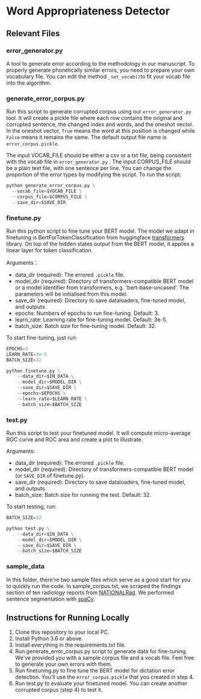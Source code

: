 # Word Appropriateness Detector

## Relevant Files

### error_generator.py

A tool to generate error according to the methodology in our manuscript. To properly generate phonetically similar errors, you need to prepare your own vocabulary file. You can edit the method `_set_vocab()`to fit your vocab file into the algorithm.

### generate_error_corpus.py

Run this script to generate corrupted corpus using our `error_generator.py` tool. It will create a pickle file where each row contains the original and corrupted sentence, the changed index and words, and the oneshot vector. In the oneshot vector, `True` means the word at this position is changed while `False`  means it remains the same. The default output file name is `error_corpus.pickle`.

The input VOCAB_FILE should be either a csv or a txt file, being consistent with the vocab file in `error_generator.py` . The input CORPUS_FILE should be a plain text file, with one sentence per line. You can change the proportion of the error types by modifying the script.  To run the script:

```python
python generate_error_corpus.py \
  --vocab_file=$VOCAB_FILE \
  --corpus_file=$CORPUS_FILE \
  --save_dir=$SAVE_DIR
```

### finetune.py

Run this python script to fine tune your BERT model. The model we adapt in finetuning is BertForTokenClassification from huggingface [transformers](https://github.com/huggingface/transformers) library. On top of the hidden states output from the BERT model, it applies a linear layer for token classification. 

Arguments：

* data_dir (required): The errored `.pickle` file.
* model_dir (required): Directory of transformers-compatible BERT model or a model identifier from transformers, e.g. 'bert-base-uncased'. The parameters will be initialised from this model.
* save_dir (required): Directory to save dataloaders, fine-tuned model, and outputs.
* epochs: Numbers of epochs to run fine-tuning. Default: 3.
* learn_rate: Learning rate for fine-tuning model. Default: 3e-5.
* batch_size: Batch size for fine-tuning model. Default: 32.

To start fine-tuning, just run:

```python
EPOCHS=3 
LEARN_RATE=3e-5
BATCH_SIZE=32

python finetune.py \
    --data_dir=$IN_DATA \
    --model_dir=$MODEL_DIR \
    --save_dir=$SAVE_DIR \
    --epochs=$EPOCHS \
    --learn_rate=$LEARN_RATE \
    --batch_size=$BATCH_SIZE 
```

### test.py

Run this script to test your finetuned model. It will compute micro-average ROC curve and ROC area and create a plot to illustrate.

Arguments:

* data_dir (required): The errored `.pickle` file.
* model_dir (required): Directory of transformers-compatible BERT model (or `SAVE_DIR` of finetune.py).
* save_dir (required): Directory to save dataloaders, fine-tuned model, and outputs.
* batch_size: Batch size for running the test. Default: 32.

To start testing, run:

```python
BATCH_SIZE=32

python test.py \
    --data_dir=$IN_DATA \
    --model_dir=$MODEL_DIR \
    --save_dir=$SAVE_DIR \
    --batch_size=$BATCH_SIZE 
```

### sample_data

In this folder, there're two sample files which serve as a good start for you to quickly run the code. In sample_corpus.txt, we scraped the findings section of ten radiology reports from [NATIONALRad](https://nationalrad.com/radiology/reports/). We performed sentence segmentation with [spaCy](https://spacy.io/). 

## Instructions for Running Locally

1. Clone this repository to your local PC.
2. Install Python 3.6 or above.
3. Install everything in the requirements.txt file.
4. Run generate_error_corpus.py script to generate data for fine-tuning. We've provided you with a sample corpus file and a vocab file. Feel free to generate your own errors with them.
5. Run finetuning.py to fine tune the BERT model for dictation error detection. You'll use the `error_corpus.pickle` that you created in step 4.
6. Run test.py to evaluate your finetuned model.  You can create another corrupted corpus (step 4) to test it.